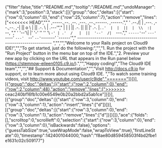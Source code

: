 {"filter":false,"title":"README.md","tooltip":"/README.md","undoManager":{"mark":3,"position":3,"stack":[[{"group":"doc","deltas":[{"start":{"row":0,"column":0},"end":{"row":25,"column":7},"action":"remove","lines":["<<<<<<< HEAD","","     ,-----.,--.                  ,--. ,---.   ,--.,------.  ,------.","    '  .--./|  | ,---. ,--.,--. ,-|  || o   \\  |  ||  .-.  \\ |  .---'","    |  |    |  || .-. ||  ||  |' .-. |`..'  |  |  ||  |  \\  :|  `--, ","    '  '--'\\|  |' '-' ''  ''  '\\ `-' | .'  /   |  ||  '--'  /|  `---.","     `-----'`--' `---'  `----'  `---'  `--'    `--'`-------' `------'","    ----------------------------------------------------------------- ","","","Welcome to your Rails project on Cloud9 IDE!","","To get started, just do the following:","","1. Run the project with the \"Run Project\" button in the menu bar on top of the IDE.","2. Preview your new app by clicking on the URL that appears in the Run panel below (https://stemnow-eileen0105.c9.io/).","","Happy coding!","The Cloud9 IDE team","","","## Support & Documentation","","Visit http://docs.c9.io for support, or to learn more about using Cloud9 IDE. ","To watch some training videos, visit http://www.youtube.com/user/c9ide","======="]}]}],[{"group":"doc","deltas":[{"start":{"row":2,"column":0},"end":{"row":2,"column":48},"action":"remove","lines":[">>>>>>> ceac240bf16fb1c00e6549e0b20a2bbd2a5ab1ce"]}]}],[{"group":"doc","deltas":[{"start":{"row":3,"column":0},"end":{"row":3,"column":1},"action":"insert","lines":["d"]}]}],[{"group":"doc","deltas":[{"start":{"row":3,"column":0},"end":{"row":3,"column":1},"action":"remove","lines":["d"]}]}]]},"ace":{"folds":[],"scrolltop":0,"scrollleft":0,"selection":{"start":{"row":3,"column":0},"end":{"row":3,"column":0},"isBackwards":false},"options":{"guessTabSize":true,"useWrapMode":false,"wrapToView":true},"firstLineState":0},"timestamp":1424001044000,"hash":"f8ae80d859458503f4bd2fbe1e1631c02c509177"}